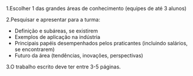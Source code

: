1.Escolher 1 das grandes áreas de conhecimento (equipes de até 3 alunos)

2.Pesquisar e apresentar para a turma:
- Definição e subáreas, se existirem
- Exemplos de aplicação na indústria
- Principais papéis desempenhados pelos praticantes (incluindo salários, se encontrarem)
- Futuro da área (tendências, inovações, perspectivas)

3.O trabalho escrito deve ter entre 3-5 páginas.
